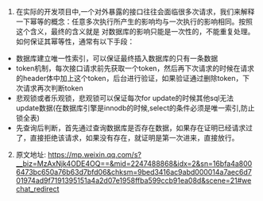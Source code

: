 1. 在实际的开发项目中,一个对外暴露的接口往往会面临很多次请求，我们来解释一下幂等的概念：任意多次执行所产生的影响均与一次执行的影响相同。按照这个含义，最终的含义就是 对数据库的影响只能是一次性的，不能重复处理。如何保证其幂等性，通常有以下手段：
* 数据库建立唯一性索引，可以保证最终插入数据库的只有一条数据
* token机制，每次接口请求前先获取一个token，然后再下次请求的时候在请求的header体中加上这个token，后台进行验证，如果验证通过删除token，下次请求再次判断token
* 悲观锁或者乐观锁，悲观锁可以保证每次for update的时候其他sql无法update数据(在数据库引擎是innodb的时候,select的条件必须是唯一索引,防止锁全表)
* 先查询后判断，首先通过查询数据库是否存在数据，如果存在证明已经请求过了，直接拒绝该请求，如果没有存在，就证明是第一次进来，直接放行。
2. 原文地址: https://mp.weixin.qq.com/s?__biz=MzAxNjk4ODE4OQ==&mid=2247488868&idx=2&sn=16bfa4a8006473bc650a76b63d7bfd06&chksm=9bed3416ac9abd000014a7aec6d701974ad9f7191395151a4a2d07e1958ffba599ccb91ea08d&scene=21#wechat_redirect